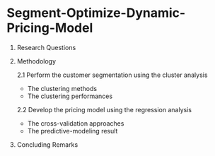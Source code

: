 # Segment-Optimize-Dynamic-Pricing-Model

1. Research Questions

2. Methodology

    2.1 Perform the customer segmentation using the cluster analysis
    - The clustering methods 
    - The clustering performances

    2.2 Develop the pricing model using the regression analysis
    - The cross-validation approaches 
    - The predictive-modeling result

3. Concluding Remarks


